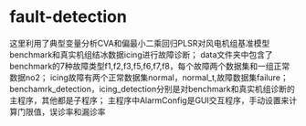 # fault-detection
这里利用了典型变量分析CVA和偏最小二乘回归PLSR对风电机组基准模型benchmark和真实机组结冰数据icing进行故障诊断；
data文件夹中包含了benchmark的7种故障类型f1,f2,f3,f5,f6,f7,f8，每个故障两个数据集和一组正常数据no2；
icing故障有两个正常数据集normal，normal_t,故障数据集failure；
benchamrk_detection，icing_detection分别是对benchmark和真实机组诊断的主程序，其他都是子程序；
主程序中AlarmConfig是GUI交互程序，手动设置来计算门限值，误诊率和漏诊率
